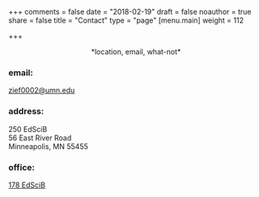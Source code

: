 +++
comments = false
date = "2018-02-19"
draft = false
noauthor = true
share = false
title = "Contact"
type = "page"
[menu.main]
weight = 112

+++

<center>*location, email, what-not*</center>

### email: 

[zief0002@umn.edu](https://mail.google.com/mail/?view=cm&fs=1&tf=1&to=zief0002@umn.edu)



### address: 

250 EdSciB <br/>
56 East River Road <br />
Minneapolis, MN 55455


### office:

[178 EdSciB](https://www.google.com/maps/place/Education+Sciences+Building/@44.9784043,-93.2394586,17z/data=!3m1!4b1!4m2!3m1!1s0x52b32d136a8cd98d:0x45656dac481b9150)